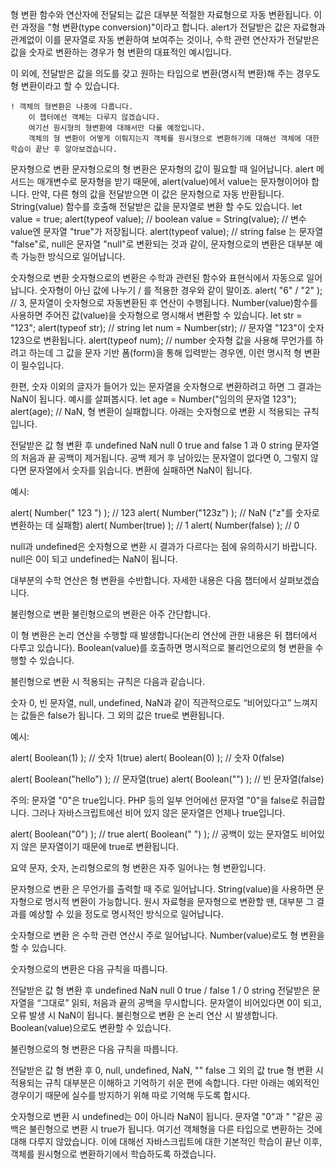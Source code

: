 형 변환
함수와 연산자에 전달되는 값은 대부분 적절한 자료형으로 자동 변환됩니다.
이런 과정을 "형 변환(type conversion)"이라고 합니다.
alert가 전달받은 값은 자료형과 관계없이 이를 문자열로 자동 변환하여 보여주는 것이나, 수학 관련 연산자가 전달받은 값을 숫자로 변환하는 경우가 형 변환의 대표적인 예시입니다.

이 외에, 전달받은 값을 의도를 갖고 원하는 타입으로 변환(명시적 변환)해 주는 경우도 형 변환이라고 할 수 있습니다.

    ! 객체의 형변환은 나중에 다룹니다.
        이 챕터에선 객체는 다루지 않겠습니다.
        여기선 원시형의 형변환에 대해서만 다룰 예정입니다.
        객체의 형 변환이 어떻게 이뤄지는지 객체를 원시형으로 변환하기에 대해선 객체에 대한 학습이 끝난 후 알아보겠습니다.

문자형으로 변환
문자형으로의 형 변환은 문자형의 값이 필요할 때 일어납니다.
alert 메서드는 매개변수로 문자형을 받기 때문에, alert(value)에서 value는 문자형이어야 합니다.
만약, 다른 형의 값을 전달받으면 이 값은 문자형으로 자동 반환됩니다.
String(value) 함수를 호출해 전달받은 값을 문자열로 변환 할 수도 있습니다.
    let value = true;
    alert(typeof value); // boolean
    value = String(value); // 변수 value엔 문자열 "true"가 저장됩니다.
    alert(typeof value); // string
false 는 문자열 "false"로, null은 문자열 "null"로 변환되는 것과 같이, 문자형으로의 변환은 대부분 예측 가능한 방식으로 일어납니다.

숫자형으로 변환
숫자형으로의 변환은 수학과 관련된 함수와 표현식에서 자동으로 일어납니다.
숫자형이 아닌 값에 나누기 / 를 적용한 경우와 같이 말이죠.
    alert( "6" / "2" ); // 3, 문자열이 숫자형으로 자동변환된 후 연산이 수행됩니다.
Number(value)함수를 사용하면 주어진 값(value)을 숫자형으로 명시해서 변환할 수 있습니다.
    let str = "123";
    alert(typeof str); // string
    let num = Number(str); // 문자열 "123"이 숫자 123으로 변환됩니다.
    alert(typeof num); // number
숫자형 값을 사용해 무언가를 하려고 하는데 그 값을 문자 기반 폼(form)을 통해 입력받는 경우엔, 이런 명시적 형 변환이 필수입니다.

한편, 숫자 이외의 글자가 들어가 있는 문자열을 숫자형으로 변환하려고 하면 그 결과는 NaN이 됩니다.
예시를 살펴봅시다.
    let age = Number("임의의 문자열 123");
    alert(age); // NaN, 형 변환이 실패합니다.
아래는 숫자형으로 변환 시 적용되는 규칙입니다.

전달받은 값	                     형 변환 후
undefined   	                NaN
null                         	0
true and false                 	1 과 0
string	                        문자열의 처음과 끝 공백이 제거됩니다. 공백 제거 후 남아있는 문자열이 없다면 0, 그렇지 않다면 문자열에서 숫자를 읽습니다. 변환에 실패하면 NaN이 됩니다.

예시:

alert( Number("   123   ") ); // 123
alert( Number("123z") );      // NaN ("z"를 숫자로 변환하는 데 실패함)
alert( Number(true) );        // 1
alert( Number(false) );       // 0

null과 undefined은 숫자형으로 변환 시 결과가 다르다는 점에 유의하시기 바랍니다. null은 0이 되고 undefined는 NaN이 됩니다.

대부분의 수학 연산은 형 변환을 수반합니다. 자세한 내용은 다음 챕터에서 살펴보겠습니다.

불린형으로 변환
불린형으로의 변환은 아주 간단합니다.

이 형 변환은 논리 연산을 수행할 때 발생합니다(논리 연산에 관한 내용은 뒤 챕터에서 다루고 있습니다). Boolean(value)를 호출하면 명시적으로 불리언으로의 형 변환을 수행할 수 있습니다.

불린형으로 변환 시 적용되는 규칙은 다음과 같습니다.

숫자 0, 빈 문자열, null, undefined, NaN과 같이 직관적으로도 “비어있다고” 느껴지는 값들은 false가 됩니다.
그 외의 값은 true로 변환됩니다.

예시:

alert( Boolean(1) ); // 숫자 1(true)
alert( Boolean(0) ); // 숫자 0(false)

alert( Boolean("hello") ); // 문자열(true)
alert( Boolean("") ); // 빈 문자열(false)

주의: 문자열 "0"은 true입니다.
PHP 등의 일부 언어에선 문자열 "0"을 false로 취급합니다. 그러나 자바스크립트에선 비어 있지 않은 문자열은 언제나 true입니다.

alert( Boolean("0") ); // true
alert( Boolean(" ") ); // 공백이 있는 문자열도 비어있지 않은 문자열이기 때문에 true로 변환됩니다.

요약
문자, 숫자, 논리형으로의 형 변환은 자주 일어나는 형 변환입니다.

문자형으로 변환 은 무언가를 출력할 때 주로 일어납니다. String(value)을 사용하면 문자형으로 명시적 변환이 가능합니다. 원시 자료형을 문자형으로 변환할 땐, 대부분 그 결과를 예상할 수 있을 정도로 명시적인 방식으로 일어납니다.

숫자형으로 변환 은 수학 관련 연산시 주로 일어납니다. Number(value)로도 형 변환을 할 수 있습니다.

숫자형으로의 변환은 다음 규칙을 따릅니다.

전달받은 값	형 변환 후
undefined	NaN
null	0
true / false	1 / 0
string	전달받은 문자열을 “그대로” 읽되, 처음과 끝의 공백을 무시합니다. 문자열이 비어있다면 0이 되고, 오류 발생 시 NaN이 됩니다.
불린형으로 변환 은 논리 연산 시 발생합니다. Boolean(value)으로도 변환할 수 있습니다.

불린형으로의 형 변환은 다음 규칙을 따릅니다.

전달받은 값	형 변환 후
0, null, undefined, NaN, ""	false
그 외의 값	true
형 변환 시 적용되는 규칙 대부분은 이해하고 기억하기 쉬운 편에 속합니다. 다만 아래는 예외적인 경우이기 때문에 실수를 방지하기 위해 따로 기억해 두도록 합시다.

숫자형으로 변환 시 undefined는 0이 아니라 NaN이 됩니다.
문자열 "0"과 " "같은 공백은 불린형으로 변환 시 true가 됩니다.
여기선 객체형을 다른 타입으로 변환하는 것에 대해 다루지 않았습니다. 이에 대해선 자바스크립트에 대한 기본적인 학습이 끝난 이후, 객체를 원시형으로 변환하기에서 학습하도록 하겠습니다.
